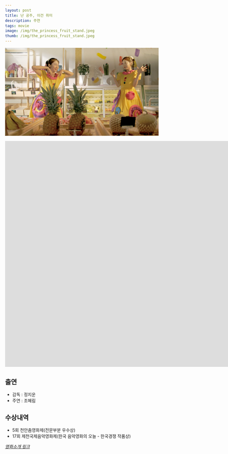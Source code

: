 ```yaml
---
layout: post
title: 난 공주, 이건 취미
description: 주연
tags: movie
image: /img/the_princess_fruit_stand.jpeg
thumb: /img/the_princess_fruit_stand.jpeg
---
```


![](../img/the_princess_main2.jpeg)
<iframe width="1728" height="742" src="https://www.youtube.com/embed/bDFAp4Ffqbg" title="JIMFF2021_KC-S_난 공주, 이건 취미 The Princess&#39;s Fruit Stand" frameborder="0" allow="accelerometer; autoplay; clipboard-write; encrypted-media; gyroscope; picture-in-picture; web-share" allowfullscreen></iframe>

## 출연
- 감독 : 정지운
- 주연 : 조혜림

## 수상내역
- 5회 천안춤영화제(전문부분 우수상)
- 17회 제천국제음악영화제(한국 음악영화의 오늘 - 한국경쟁 작품상)


_[영화소개 링크](https://search.naver.com/search.naver?where=nexearch&sm=tab_etc&mra=bkEw&pkid=68&os=19314955&qvt=0&query=%EB%82%9C%20%EA%B3%B5%EC%A3%BC%2C%20%EC%9D%B4%EA%B1%B4%20%EC%B7%A8%EB%AF%B8)_
